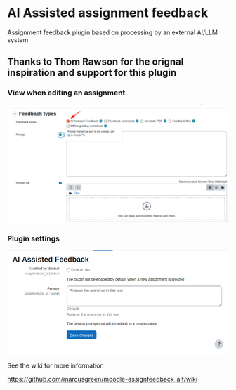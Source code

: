 # AI Assisted assignment feedback #

Assignment feedback plugin based on processing by an external AI/LLM system

## Thanks to Thom Rawson for the orignal inspiration and support for this plugin

### View when editing an assignment
![View when editing an assignment](./docs/images/assign_feedback_aif.png)

### Plugin settings

![Plugin settings](./docs/images/assign_feedback_aif_settings.png)

See the wiki for more information

https://github.com/marcusgreen/moodle-assignfeedback_aif/wiki
